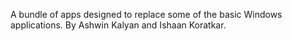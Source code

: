 A bundle of apps designed to replace some of the basic Windows applications.
By Ashwin Kalyan and Ishaan Koratkar.
